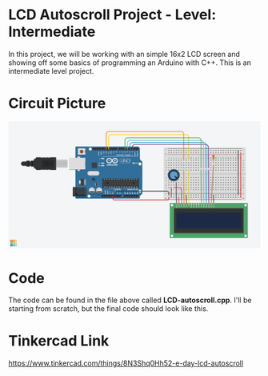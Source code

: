 # LCD Autoscroll Project - Level: Intermediate
In this project, we will be working with an simple 16x2 LCD screen and showing off some basics of programming an Arduino with C++. This is an intermediate level project.

# Circuit Picture
![image](/E-Day-LCD-Autoscroll.png)

# Code
The code can be found in the file above called **LCD-autoscroll.cpp**. I'll be starting from scratch, but the final code should look like this. 

# Tinkercad Link
https://www.tinkercad.com/things/8N3Shq0Hh52-e-day-lcd-autoscroll
